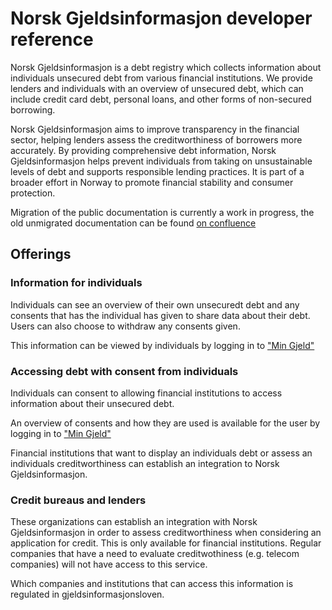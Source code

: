 # Norsk Gjeldsinformasjon developer reference

Norsk Gjeldsinformasjon is a debt registry which collects information about individuals unsecured debt from various financial institutions. We provide lenders and individuals with an overview of unsecured debt, which can include credit card debt, personal loans, and other forms of non-secured borrowing.

Norsk Gjeldsinformasjon aims to improve transparency in the financial sector, helping lenders assess the creditworthiness of borrowers more accurately. By providing comprehensive debt information, Norsk Gjeldsinformasjon helps prevent individuals from taking on unsustainable levels of debt and supports responsible lending practices. It is part of a broader effort in Norway to promote financial stability and consumer protection.

Migration of the public documentation is currently a work in progress,
the old unmigrated documentation can be found
[on confluence](https://norskgjeld.atlassian.net/wiki/spaces/GJEL/overview)


## Offerings

### Information for individuals

Individuals can see an overview of their own unsecuredt debt and any consents that has the individual has given to share data about their debt. Users can also choose to withdraw any consents given.

This information can be viewed by individuals by logging in to ["Min Gjeld"](https://www.norskgjeld.no/)


### Accessing debt with consent from individuals

Individuals can consent to allowing financial institutions to access information about their unsecured debt.

An overview of consents and how they are used is available for the user by logging in to ["Min Gjeld"](https://www.norskgjeld.no/)

Financial institutions that want to display an individuals debt or assess an individuals creditworthiness can establish an integration to Norsk Gjeldsinformasjon.


### Credit bureaus and lenders

These organizations can establish an integration with Norsk Gjeldsinformasjon in order to assess creditworthiness when considering an application for credit. This is only available for financial institutions. Regular companies that have a need to evaluate creditwothiness (e.g. telecom companies) will not have access to this service.

Which companies and institutions that can access this information is regulated in gjeldsinformasjonsloven.
